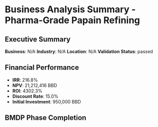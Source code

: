 # Business Analysis Summary - Pharma-Grade Papain Refining

## Executive Summary

**Business**: N/A
**Industry**: N/A
**Location**: N/A
**Validation Status**: passed

## Financial Performance

- **IRR**: 216.8%
- **NPV**: 21,212,416 BBD
- **ROI**: 4302.3%
- **Discount Rate**: 15.0%
- **Initial Investment**: 950,000 BBD

## BMDP Phase Completion

